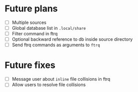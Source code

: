 # Future plans

- [ ] Multiple sources
- [ ] Global database list in `.local/share`
- [ ] Filter command in ftrq
- [ ] Optional backward reference to db inside source directory
- [ ] Send ftrq commands as arguments to `ftrq`

# Future fixes

- [ ] Message user about `inline` file collisions in ftrq
- [ ] Allow users to resolve file collisions